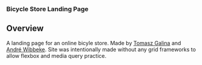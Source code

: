 ### Bicycle Store Landing Page

## Overview

A landing page for an online bicyle store. Made by [Tomasz Galina](https://github.com/TomaszGa) and [André Wibbeke](https://github.com/pennyJack). Site was intentionally made without any grid frameworks to allow flexbox and media query practice.
